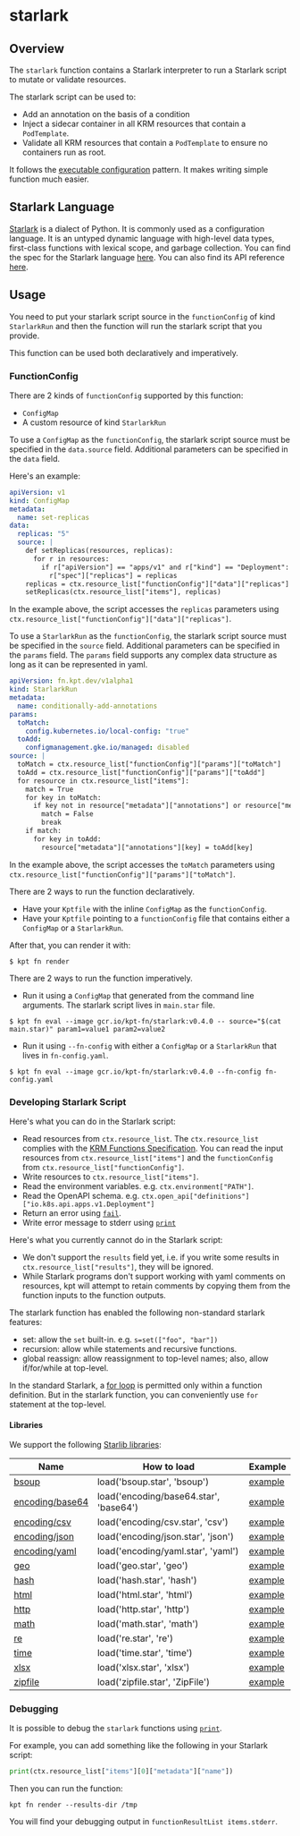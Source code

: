 # starlark

## Overview

<!--mdtogo:Short-->

The `starlark` function contains a Starlark interpreter to run a Starlark script
to mutate or validate resources.

The starlark script can be used to:

- Add an annotation on the basis of a condition
- Inject a sidecar container in all KRM resources that contain a `PodTemplate`.
- Validate all KRM resources that contain a `PodTemplate` to ensure no
  containers run as root.

It follows the [executable configuration] pattern. It makes writing simple
function much easier.

<!--mdtogo-->

## Starlark Language

[Starlark] is a dialect of Python. It is commonly used as a configuration
language. It is an untyped dynamic language with high-level data types,
first-class functions with lexical scope, and garbage collection. You can find
the spec for the Starlark language [here][spec]. You can also find its API
reference [here][apiref].

<!--mdtogo:Long-->

## Usage

You need to put your starlark script source in the `functionConfig` of
kind `StarlarkRun` and then the function will run the starlark script that you
provide.

This function can be used both declaratively and imperatively.

### FunctionConfig

There are 2 kinds of `functionConfig` supported by this function:

- `ConfigMap`
- A custom resource of kind `StarlarkRun`

To use a `ConfigMap` as the `functionConfig`, the starlark script source must be
specified in the `data.source` field. Additional parameters can be specified in
the `data` field.

Here's an example:

```yaml
apiVersion: v1
kind: ConfigMap
metadata:
  name: set-replicas
data:
  replicas: "5"
  source: |
    def setReplicas(resources, replicas):
      for r in resources:
        if r["apiVersion"] == "apps/v1" and r["kind"] == "Deployment":
          r["spec"]["replicas"] = replicas
    replicas = ctx.resource_list["functionConfig"]["data"]["replicas"]
    setReplicas(ctx.resource_list["items"], replicas)
```

In the example above, the script accesses the `replicas` parameters
using `ctx.resource_list["functionConfig"]["data"]["replicas"]`.

To use a `StarlarkRun` as the `functionConfig`, the starlark script source must
be specified in the `source` field. Additional parameters can be specified in
the `params` field. The `params` field supports any complex data structure as
long as it can be represented in yaml.

```yaml
apiVersion: fn.kpt.dev/v1alpha1
kind: StarlarkRun
metadata:
  name: conditionally-add-annotations
params:
  toMatch:
    config.kubernetes.io/local-config: "true"
  toAdd:
    configmanagement.gke.io/managed: disabled
source: |    
  toMatch = ctx.resource_list["functionConfig"]["params"]["toMatch"]
  toAdd = ctx.resource_list["functionConfig"]["params"]["toAdd"]
  for resource in ctx.resource_list["items"]:
    match = True
    for key in toMatch:
      if key not in resource["metadata"]["annotations"] or resource["metadata"]["annotations"][key] != toMatch[key]:
        match = False
        break
    if match:
      for key in toAdd:
        resource["metadata"]["annotations"][key] = toAdd[key]
```

In the example above, the script accesses the `toMatch` parameters
using `ctx.resource_list["functionConfig"]["params"]["toMatch"]`.

There are 2 ways to run the function declaratively.

- Have your `Kptfile` with the inline `ConfigMap` as the `functionConfig`.
- Have your `Kptfile` pointing to a `functionConfig` file that contains either a
  `ConfigMap` or a `StarlarkRun`.

After that, you can render it with:

```shell
$ kpt fn render
```

There are 2 ways to run the function imperatively.

- Run it using a `ConfigMap` that generated from the command line arguments. The
  starlark script lives in `main.star` file.

```shell
$ kpt fn eval --image gcr.io/kpt-fn/starlark:v0.4.0 -- source="$(cat main.star)" param1=value1 param2=value2
```

- Run it using `--fn-config` with either a `ConfigMap` or a `StarlarkRun` that
  lives in `fn-config.yaml`.

```shell
$ kpt fn eval --image gcr.io/kpt-fn/starlark:v0.4.0 --fn-config fn-config.yaml
```

### Developing Starlark Script

Here's what you can do in the Starlark script:

- Read resources from `ctx.resource_list`. The `ctx.resource_list` complies with
  the [KRM Functions Specification]. You can read the input resources from
  `ctx.resource_list["items"]` and the `functionConfig` from
  `ctx.resource_list["functionConfig"]`.
- Write resources to `ctx.resource_list["items"]`.
- Read the environment variables. e.g. `ctx.environment["PATH"]`.
- Read the OpenAPI schema. e.g. `ctx.open_api["definitions"]["io.k8s.api.apps.v1.Deployment"]`
- Return an error using [`fail`][fail].
- Write error message to stderr using [`print`][print]

Here's what you currently cannot do in the Starlark script:

- We don't support the `results` field yet, i.e. if you write some results in
  `ctx.resource_list["results"]`, they will be ignored.
- While Starlark programs don't support working with yaml comments on resources,
  kpt will attempt to retain comments by copying them from the function inputs
  to the function outputs.

The starlark function has enabled the following non-standard starlark features:

- set: allow the `set` built-in. e.g. `s=set(["foo", "bar"])`
- recursion: allow while statements and recursive functions.
- global reassign: allow reassignment to top-level names; also, allow
  if/for/while at top-level.

In the standard Starlark, a [for loop] is permitted only within a function
definition. But in the starlark function, you can conveniently use `for`
statement at the top-level.

#### Libraries

We support the following [Starlib libraries]:

| Name               | How to load                            | Example |
|--------------------|----------------------------------------|---------|
| [bsoup]            | load('bsoup.star', 'bsoup')            | [example](https://github.com/qri-io/starlib/blob/master/bsoup/testdata/test.star)           |
| [encoding/base64]  | load('encoding/base64.star', 'base64') | [example](https://github.com/qri-io/starlib/blob/master/encoding/base64/testdata/test.star) |
| [encoding/csv]     | load('encoding/csv.star', 'csv')       | [example](https://github.com/qri-io/starlib/blob/master/encoding/csv/testdata/test.star)    |
| [encoding/json]    | load('encoding/json.star', 'json')     | [example](https://github.com/google/starlark-go/blob/master/starlark/testdata/json.star)    |
| [encoding/yaml]    | load('encoding/yaml.star', 'yaml')     | [example](https://github.com/qri-io/starlib/blob/master/encoding/yaml/testdata/test.star)   |
| [geo]              | load('geo.star', 'geo')                | [example](https://github.com/qri-io/starlib/blob/master/geo/testdata/test.star)             |
| [hash]             | load('hash.star', 'hash')              | [example](https://github.com/qri-io/starlib/blob/master/hash/testdata/test.star)            |
| [html]             | load('html.star', 'html')              | [example](https://github.com/qri-io/starlib/blob/master/html/testdata/test.star)            |
| [http]             | load('http.star', 'http')              | [example](https://github.com/qri-io/starlib/blob/master/http/testdata/test.star)            |
| [math]             | load('math.star', 'math')              | [example](https://github.com/google/starlark-go/blob/master/starlark/testdata/math.star)    |
| [re]               | load('re.star', 're')                  | [example](https://github.com/qri-io/starlib/blob/master/re/testdata/test.star)              |
| [time]             | load('time.star', 'time')              | [example](https://github.com/google/starlark-go/blob/master/starlark/testdata/time.star)    |
| [xlsx]             | load('xlsx.star', 'xlsx')              | [example](https://github.com/qri-io/starlib/blob/master/xlsx/testdata/test.star)            |
| [zipfile]          | load('zipfile.star', 'ZipFile')        | [example](https://github.com/qri-io/starlib/blob/master/zipfile/testdata/test.star)         |

### Debugging

It is possible to debug the `starlark` functions using [`print`][print].

For example, you can add something like the following in your Starlark script:

```python
print(ctx.resource_list["items"][0]["metadata"]["name"])
```

Then you can run the function:

```shell
kpt fn render --results-dir /tmp
```

You will find your debugging output in `functionResultList items.stderr`.

<!--mdtogo-->

[Starlark]: https://docs.bazel.build/versions/master/skylark/language.html

[executable configuration]: https://kpt.dev/book/05-developing-functions/04-executable-configuration

[spec]: https://github.com/bazelbuild/starlark/blob/master/spec.md

[apiref]: https://docs.bazel.build/versions/master/skylark/lib/skylark-overview.html

[KRM Functions Specification]: https://kpt.dev/book/05-developing-functions/01-functions-specification

[for loop]: https://github.com/bazelbuild/starlark/blob/master/spec.md#for-loops

[fail]: https://docs.bazel.build/versions/master/skylark/lib/globals.html#fail

[print]: https://docs.bazel.build/versions/master/skylark/lib/globals.html#print

[Starlib libraries]: https://github.com/qri-io/starlib#packages

[bsoup]: https://github.com/qri-io/starlib/tree/v0.5.0/bsoup

[encoding/base64]: https://github.com/qri-io/starlib/tree/v0.5.0/encoding/base64

[encoding/csv]: https://github.com/qri-io/starlib/tree/v0.5.0/encoding/csv

[encoding/json]: https://pkg.go.dev/go.starlark.net/lib/json

[encoding/yaml]: https://github.com/qri-io/starlib/tree/v0.5.0/encoding/yaml

[geo]: https://github.com/qri-io/starlib/tree/v0.5.0/geo

[hash]: https://github.com/qri-io/starlib/tree/v0.5.0/hash

[html]: https://github.com/qri-io/starlib/tree/v0.5.0/html

[http]: https://github.com/qri-io/starlib/tree/v0.5.0/http

[math]: https://pkg.go.dev/go.starlark.net/lib/math

[re]: https://github.com/qri-io/starlib/tree/v0.5.0/re

[time]: https://pkg.go.dev/go.starlark.net/lib/time

[xlsx]: https://github.com/qri-io/starlib/tree/v0.5.0/xlsx

[zipfile]: https://github.com/qri-io/starlib/tree/v0.5.0/zipfile
